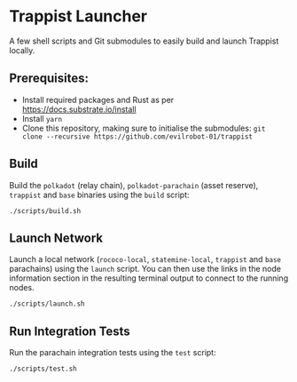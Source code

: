 # Trappist Launcher
A few shell scripts and Git submodules to easily build and launch Trappist locally. 

## Prerequisites:
- Install required packages and Rust as per https://docs.substrate.io/install
- Install `yarn`
- Clone this repository, making sure to initialise the submodules: `git clone --recursive https://github.com/evilrobot-01/trappist`

## Build
Build the `polkadot` (relay chain), `polkadot-parachain` (asset reserve), `trappist` and `base` binaries using the `build` script:
```
./scripts/build.sh
```

## Launch Network
Launch a local network (`rococo-local`, `statemine-local`, `trappist` and `base` parachains) using the `launch` script. 
You can then use the links in the node information section in the resulting terminal output to connect to the running nodes.
```
./scripts/launch.sh
``` 

## Run Integration Tests
Run the parachain integration tests using the `test` script:
```
./scripts/test.sh
``` 